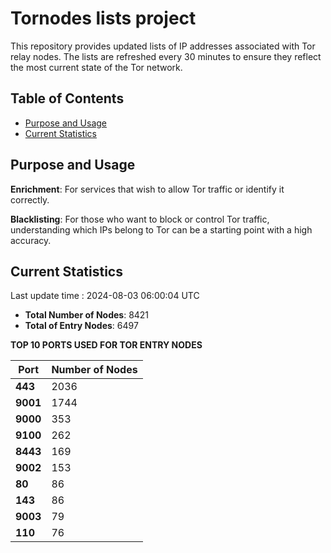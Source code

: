 # Tornodes lists project

This repository provides updated lists of IP addresses associated with Tor relay nodes. The lists are refreshed every 30 minutes to ensure they reflect the most current state of the Tor network.

## Table of Contents

- [Purpose and Usage](#purpose-and-usage)
- [Current Statistics](#current-statistics)


## Purpose and Usage

**Enrichment**: For services that wish to allow Tor traffic or identify it correctly.

**Blacklisting**: For those who want to block or control Tor traffic, understanding which IPs belong to Tor can be a starting point with a high accuracy.

## Current Statistics

Last update time : 2024-08-03 06:00:04 UTC

- **Total Number of Nodes**: 8421
- **Total of Entry Nodes**: 6497

**TOP 10 PORTS USED FOR TOR ENTRY NODES**

| **Port** | **Number of Nodes** |
|------|-----------------|
| **443**   | 2036  |
| **9001**   | 1744  |
| **9000**   | 353  |
| **9100**   | 262  |
| **8443**   | 169  |
| **9002**   | 153  |
| **80**   | 86  |
| **143**   | 86  |
| **9003**   | 79  |
| **110**   | 76  |

